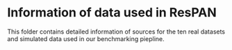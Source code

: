 # Information of data used in ResPAN
This folder contains detailed information of sources for the ten real datasets and simulated data used in our benchmarking piepline.
